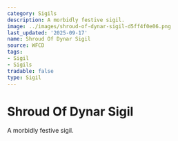 ```yaml
---
category: Sigils
description: A morbidly festive sigil.
image: ../images/shroud-of-dynar-sigil-d5ff4f0e06.png
last_updated: '2025-09-17'
name: Shroud Of Dynar Sigil
source: WFCD
tags:
- Sigil
- Sigils
tradable: false
type: Sigil
---
```


# Shroud Of Dynar Sigil

A morbidly festive sigil.

